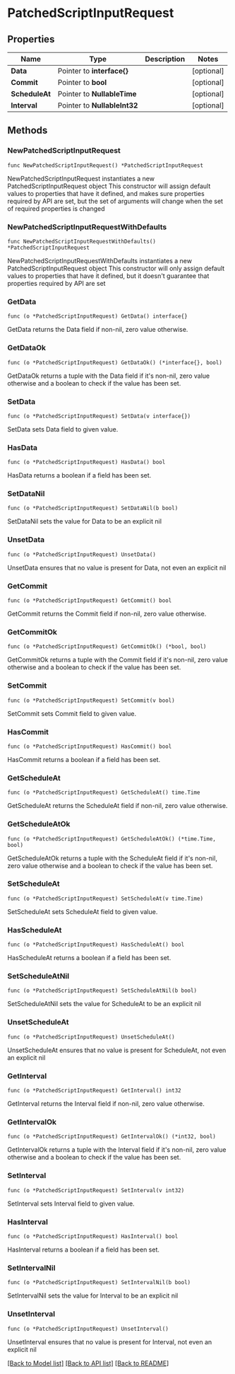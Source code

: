 # PatchedScriptInputRequest

## Properties

Name | Type | Description | Notes
------------ | ------------- | ------------- | -------------
**Data** | Pointer to **interface{}** |  | [optional] 
**Commit** | Pointer to **bool** |  | [optional] 
**ScheduleAt** | Pointer to **NullableTime** |  | [optional] 
**Interval** | Pointer to **NullableInt32** |  | [optional] 

## Methods

### NewPatchedScriptInputRequest

`func NewPatchedScriptInputRequest() *PatchedScriptInputRequest`

NewPatchedScriptInputRequest instantiates a new PatchedScriptInputRequest object
This constructor will assign default values to properties that have it defined,
and makes sure properties required by API are set, but the set of arguments
will change when the set of required properties is changed

### NewPatchedScriptInputRequestWithDefaults

`func NewPatchedScriptInputRequestWithDefaults() *PatchedScriptInputRequest`

NewPatchedScriptInputRequestWithDefaults instantiates a new PatchedScriptInputRequest object
This constructor will only assign default values to properties that have it defined,
but it doesn't guarantee that properties required by API are set

### GetData

`func (o *PatchedScriptInputRequest) GetData() interface{}`

GetData returns the Data field if non-nil, zero value otherwise.

### GetDataOk

`func (o *PatchedScriptInputRequest) GetDataOk() (*interface{}, bool)`

GetDataOk returns a tuple with the Data field if it's non-nil, zero value otherwise
and a boolean to check if the value has been set.

### SetData

`func (o *PatchedScriptInputRequest) SetData(v interface{})`

SetData sets Data field to given value.

### HasData

`func (o *PatchedScriptInputRequest) HasData() bool`

HasData returns a boolean if a field has been set.

### SetDataNil

`func (o *PatchedScriptInputRequest) SetDataNil(b bool)`

 SetDataNil sets the value for Data to be an explicit nil

### UnsetData
`func (o *PatchedScriptInputRequest) UnsetData()`

UnsetData ensures that no value is present for Data, not even an explicit nil
### GetCommit

`func (o *PatchedScriptInputRequest) GetCommit() bool`

GetCommit returns the Commit field if non-nil, zero value otherwise.

### GetCommitOk

`func (o *PatchedScriptInputRequest) GetCommitOk() (*bool, bool)`

GetCommitOk returns a tuple with the Commit field if it's non-nil, zero value otherwise
and a boolean to check if the value has been set.

### SetCommit

`func (o *PatchedScriptInputRequest) SetCommit(v bool)`

SetCommit sets Commit field to given value.

### HasCommit

`func (o *PatchedScriptInputRequest) HasCommit() bool`

HasCommit returns a boolean if a field has been set.

### GetScheduleAt

`func (o *PatchedScriptInputRequest) GetScheduleAt() time.Time`

GetScheduleAt returns the ScheduleAt field if non-nil, zero value otherwise.

### GetScheduleAtOk

`func (o *PatchedScriptInputRequest) GetScheduleAtOk() (*time.Time, bool)`

GetScheduleAtOk returns a tuple with the ScheduleAt field if it's non-nil, zero value otherwise
and a boolean to check if the value has been set.

### SetScheduleAt

`func (o *PatchedScriptInputRequest) SetScheduleAt(v time.Time)`

SetScheduleAt sets ScheduleAt field to given value.

### HasScheduleAt

`func (o *PatchedScriptInputRequest) HasScheduleAt() bool`

HasScheduleAt returns a boolean if a field has been set.

### SetScheduleAtNil

`func (o *PatchedScriptInputRequest) SetScheduleAtNil(b bool)`

 SetScheduleAtNil sets the value for ScheduleAt to be an explicit nil

### UnsetScheduleAt
`func (o *PatchedScriptInputRequest) UnsetScheduleAt()`

UnsetScheduleAt ensures that no value is present for ScheduleAt, not even an explicit nil
### GetInterval

`func (o *PatchedScriptInputRequest) GetInterval() int32`

GetInterval returns the Interval field if non-nil, zero value otherwise.

### GetIntervalOk

`func (o *PatchedScriptInputRequest) GetIntervalOk() (*int32, bool)`

GetIntervalOk returns a tuple with the Interval field if it's non-nil, zero value otherwise
and a boolean to check if the value has been set.

### SetInterval

`func (o *PatchedScriptInputRequest) SetInterval(v int32)`

SetInterval sets Interval field to given value.

### HasInterval

`func (o *PatchedScriptInputRequest) HasInterval() bool`

HasInterval returns a boolean if a field has been set.

### SetIntervalNil

`func (o *PatchedScriptInputRequest) SetIntervalNil(b bool)`

 SetIntervalNil sets the value for Interval to be an explicit nil

### UnsetInterval
`func (o *PatchedScriptInputRequest) UnsetInterval()`

UnsetInterval ensures that no value is present for Interval, not even an explicit nil

[[Back to Model list]](../README.md#documentation-for-models) [[Back to API list]](../README.md#documentation-for-api-endpoints) [[Back to README]](../README.md)


